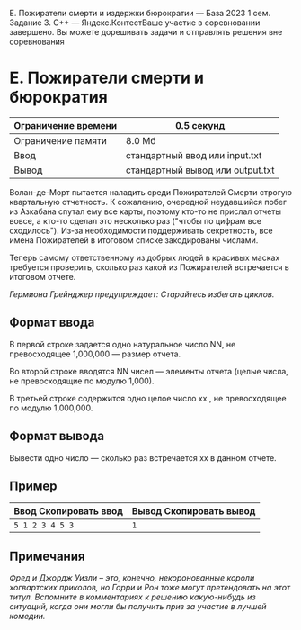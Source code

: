  E. Пожиратели смерти и издержки бюрократии — База 2023 1 сем. Задание 3\. C\+\+ — Яндекс.КонтестВаше участие в соревновании завершено. Вы можете дорешивать задачи и отправлять решения вне соревнования


E. Пожиратели смерти и бюрократия
=================================




| Ограничение времени | 0\.5 секунд |
| --- | --- |
| Ограничение памяти | 8\.0 Мб |
| Ввод | стандартный ввод или input.txt |
| Вывод | стандартный вывод или output.txt |






Волан\-де\-Морт пытается наладить среди Пожирателей Смерти строгую квартальную отчетность. К сожалению, очередной неудавшийся побег из Азкабана спутал ему все карты, поэтому кто\-то не прислал отчеты вовсе, а кто\-то сделал это несколько раз ("чтобы по цифрам все сходилось"). Из\-за необходимости поддерживать секретность, все имена Пожирателей в итоговом списке закодированы числами.


Теперь самому ответственному из добрых людей в красивых масках требуется проверить, сколько раз какой из Пожирателей встречается в итоговом отчете. 


*Гермиона Грейнджер предупреждает: Старайтесь избегать циклов.*




Формат ввода
------------




В первой строке задается одно натуральное число NN, не превосходящее 1,000,000 — размер отчета.


Во второй строке вводятся NN чисел — элементы отчета (целые числа, не превосходящие по модулю 1,000\).


В третьей строке содержится одно целое число xx , не превосходящее по модулю 1,000,000\.




Формат вывода
-------------




Вывести одно число — сколько раз встречается xx в данном отчете.




Пример
------





| Ввод Скопировать ввод | Вывод Скопировать вывод |
| --- | --- |
| ``` 5 1 2 3 4 5 3  ``` | ``` 1  ``` |



Примечания
----------




*Фред и Джордж Уизли – это, конечно, некоронованные короли хогвартских приколов, но Гарри и Рон тоже могут претендовать на этот титул. Вспомните в комментариях к решению какую\-нибудь из ситуаций, когда они могли бы получить приз за участие в лучшей комедии.*




